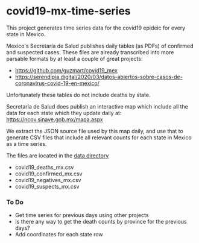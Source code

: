 # covid19-mx-time-series

This project generates time series data for the covid19 epideic for every state in Mexico.

Mexico's Secretaría de Salud publishes daily tables (as PDFs) of confirmed and suspected cases. 
These files are already transcribed into more parsable formats by at least a couple of great projects:
* https://github.com/guzmart/covid19_mex
* https://serendipia.digital/2020/03/datos-abiertos-sobre-casos-de-coronavirus-covid-19-en-mexico/

Unfortunately these tables do not include deaths by state. 

Secretaría de Salud does publish an interactive map which include all the data for each state which they update daily at: https://ncov.sinave.gob.mx/mapa.aspx

We extract the JSON source file used by this map daily, and use that to generate CSV files that include all relevant counts for each state in Mexico as a time series.

The files are located in the [data directory](https://github.com/mariorz/covid19-mx-time-series/tree/master/data)
* covid19_deaths_mx.csv
* covid19_confirmed_mx.csv
* covid19_negatives_mx.csv
* covid19_suspects_mx.csv


### To Do
* Get time series for previous days using other projects
* Is there any way to get the death counts by province for the previous days?
* Add coordinates for each state row
